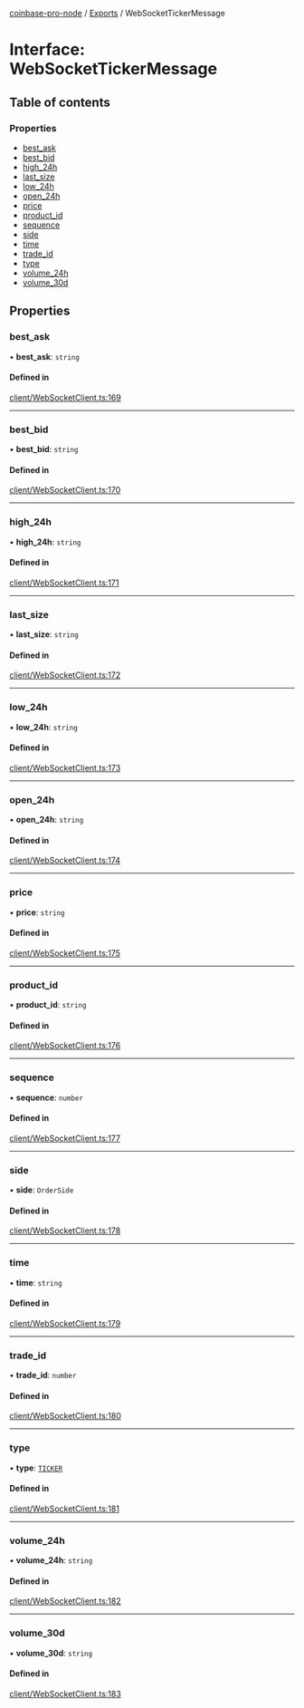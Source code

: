 [coinbase-pro-node](../README.md) / [Exports](../modules.md) / WebSocketTickerMessage

# Interface: WebSocketTickerMessage

## Table of contents

### Properties

- [best_ask](WebSocketTickerMessage.md#best_ask)
- [best_bid](WebSocketTickerMessage.md#best_bid)
- [high_24h](WebSocketTickerMessage.md#high_24h)
- [last_size](WebSocketTickerMessage.md#last_size)
- [low_24h](WebSocketTickerMessage.md#low_24h)
- [open_24h](WebSocketTickerMessage.md#open_24h)
- [price](WebSocketTickerMessage.md#price)
- [product_id](WebSocketTickerMessage.md#product_id)
- [sequence](WebSocketTickerMessage.md#sequence)
- [side](WebSocketTickerMessage.md#side)
- [time](WebSocketTickerMessage.md#time)
- [trade_id](WebSocketTickerMessage.md#trade_id)
- [type](WebSocketTickerMessage.md#type)
- [volume_24h](WebSocketTickerMessage.md#volume_24h)
- [volume_30d](WebSocketTickerMessage.md#volume_30d)

## Properties

### best_ask

• **best_ask**: `string`

#### Defined in

[client/WebSocketClient.ts:169](https://github.com/bennycode/coinbase-pro-node/blob/15253ed/src/client/WebSocketClient.ts#L169)

---

### best_bid

• **best_bid**: `string`

#### Defined in

[client/WebSocketClient.ts:170](https://github.com/bennycode/coinbase-pro-node/blob/15253ed/src/client/WebSocketClient.ts#L170)

---

### high_24h

• **high_24h**: `string`

#### Defined in

[client/WebSocketClient.ts:171](https://github.com/bennycode/coinbase-pro-node/blob/15253ed/src/client/WebSocketClient.ts#L171)

---

### last_size

• **last_size**: `string`

#### Defined in

[client/WebSocketClient.ts:172](https://github.com/bennycode/coinbase-pro-node/blob/15253ed/src/client/WebSocketClient.ts#L172)

---

### low_24h

• **low_24h**: `string`

#### Defined in

[client/WebSocketClient.ts:173](https://github.com/bennycode/coinbase-pro-node/blob/15253ed/src/client/WebSocketClient.ts#L173)

---

### open_24h

• **open_24h**: `string`

#### Defined in

[client/WebSocketClient.ts:174](https://github.com/bennycode/coinbase-pro-node/blob/15253ed/src/client/WebSocketClient.ts#L174)

---

### price

• **price**: `string`

#### Defined in

[client/WebSocketClient.ts:175](https://github.com/bennycode/coinbase-pro-node/blob/15253ed/src/client/WebSocketClient.ts#L175)

---

### product_id

• **product_id**: `string`

#### Defined in

[client/WebSocketClient.ts:176](https://github.com/bennycode/coinbase-pro-node/blob/15253ed/src/client/WebSocketClient.ts#L176)

---

### sequence

• **sequence**: `number`

#### Defined in

[client/WebSocketClient.ts:177](https://github.com/bennycode/coinbase-pro-node/blob/15253ed/src/client/WebSocketClient.ts#L177)

---

### side

• **side**: `OrderSide`

#### Defined in

[client/WebSocketClient.ts:178](https://github.com/bennycode/coinbase-pro-node/blob/15253ed/src/client/WebSocketClient.ts#L178)

---

### time

• **time**: `string`

#### Defined in

[client/WebSocketClient.ts:179](https://github.com/bennycode/coinbase-pro-node/blob/15253ed/src/client/WebSocketClient.ts#L179)

---

### trade_id

• **trade_id**: `number`

#### Defined in

[client/WebSocketClient.ts:180](https://github.com/bennycode/coinbase-pro-node/blob/15253ed/src/client/WebSocketClient.ts#L180)

---

### type

• **type**: [`TICKER`](../enums/WebSocketResponseType.md#ticker)

#### Defined in

[client/WebSocketClient.ts:181](https://github.com/bennycode/coinbase-pro-node/blob/15253ed/src/client/WebSocketClient.ts#L181)

---

### volume_24h

• **volume_24h**: `string`

#### Defined in

[client/WebSocketClient.ts:182](https://github.com/bennycode/coinbase-pro-node/blob/15253ed/src/client/WebSocketClient.ts#L182)

---

### volume_30d

• **volume_30d**: `string`

#### Defined in

[client/WebSocketClient.ts:183](https://github.com/bennycode/coinbase-pro-node/blob/15253ed/src/client/WebSocketClient.ts#L183)
